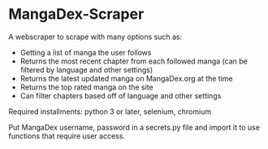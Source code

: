 # MangaDex-Scraper

A webscraper to scrape with many options such as:

- Getting a list of manga the user follows
- Returns the most recent chapter from each followed manga (can be filtered by language and other settings)
- Returns the latest updated manga on MangaDex.org at the time
- Returns the top rated manga on the site
- Can filter chapters based off of language and other settings

Required installments: python 3 or later, selenium, chromium

Put MangaDex username, password in a secrets.py file and import it to use functions that require user access.
